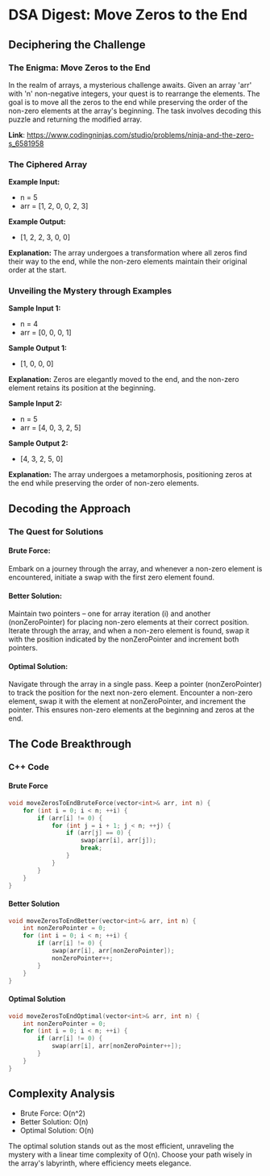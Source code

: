 # DSA Digest: Move Zeros to the End

## Deciphering the Challenge

### The Enigma: Move Zeros to the End

In the realm of arrays, a mysterious challenge awaits. Given an array 'arr' with 'n' non-negative integers, your quest is to rearrange the elements. The goal is to move all the zeros to the end while preserving the order of the non-zero elements at the array's beginning. The task involves decoding this puzzle and returning the modified array.

**Link**: https://www.codingninjas.com/studio/problems/ninja-and-the-zero-s_6581958

### The Ciphered Array

**Example Input:**
- n = 5
- arr = [1, 2, 0, 0, 2, 3]

**Example Output:**
- [1, 2, 2, 3, 0, 0]

**Explanation:**
The array undergoes a transformation where all zeros find their way to the end, while the non-zero elements maintain their original order at the start.

### Unveiling the Mystery through Examples

**Sample Input 1:**
- n = 4
- arr = [0, 0, 0, 1]

**Sample Output 1:**
- [1, 0, 0, 0]

**Explanation:**
Zeros are elegantly moved to the end, and the non-zero element retains its position at the beginning.

**Sample Input 2:**
- n = 5
- arr = [4, 0, 3, 2, 5]

**Sample Output 2:**
- [4, 3, 2, 5, 0]

**Explanation:**
The array undergoes a metamorphosis, positioning zeros at the end while preserving the order of non-zero elements.

## Decoding the Approach

### The Quest for Solutions

#### Brute Force:
Embark on a journey through the array, and whenever a non-zero element is encountered, initiate a swap with the first zero element found.

#### Better Solution:
Maintain two pointers – one for array iteration (i) and another (nonZeroPointer) for placing non-zero elements at their correct position. Iterate through the array, and when a non-zero element is found, swap it with the position indicated by the nonZeroPointer and increment both pointers.

#### Optimal Solution:
Navigate through the array in a single pass. Keep a pointer (nonZeroPointer) to track the position for the next non-zero element. Encounter a non-zero element, swap it with the element at nonZeroPointer, and increment the pointer. This ensures non-zero elements at the beginning and zeros at the end.

## The Code Breakthrough

### C++ Code

#### Brute Force
```cpp
void moveZerosToEndBruteForce(vector<int>& arr, int n) {
    for (int i = 0; i < n; ++i) {
        if (arr[i] != 0) {
            for (int j = i + 1; j < n; ++j) {
                if (arr[j] == 0) {
                    swap(arr[i], arr[j]);
                    break;
                }
            }
        }
    }
}
```

#### Better Solution
```cpp
void moveZerosToEndBetter(vector<int>& arr, int n) {
    int nonZeroPointer = 0;
    for (int i = 0; i < n; ++i) {
        if (arr[i] != 0) {
            swap(arr[i], arr[nonZeroPointer]);
            nonZeroPointer++;
        }
    }
}
```

#### Optimal Solution
```cpp
void moveZerosToEndOptimal(vector<int>& arr, int n) {
    int nonZeroPointer = 0;
    for (int i = 0; i < n; ++i) {
        if (arr[i] != 0) {
            swap(arr[i], arr[nonZeroPointer++]);
        }
    }
}
```

## Complexity Analysis

- Brute Force: O(n^2)
- Better Solution: O(n)
- Optimal Solution: O(n)

The optimal solution stands out as the most efficient, unraveling the mystery with a linear time complexity of O(n). Choose your path wisely in the array's labyrinth, where efficiency meets elegance.